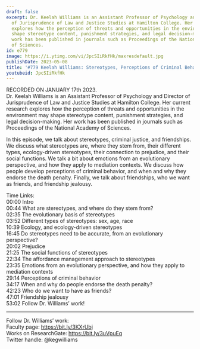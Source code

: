 ```yaml
---
draft: false
excerpt: Dr. Keelah Williams is an Assistant Professor of Psychology and Director
  of Jurisprudence of Law and Justice Studies at Hamilton College. Her current research
  explores how the perception of threats and opportunities in the environment may
  shape stereotype content, punishment strategies, and legal decision-making. Her
  work has been published in journals such as Proceedings of the National Academy
  of Sciences.
id: e779
image: https://i.ytimg.com/vi/JpcSIiRkfHk/maxresdefault.jpg
publishDate: 2023-05-08
title: '#779 Keelah Williams: Stereotypes, Perceptions of Criminal Behavior, and Friendships'
youtubeid: JpcSIiRkfHk
---
```

RECORDED ON JANUARY 17th 2023.  
Dr. Keelah Williams is an Assistant Professor of Psychology and Director of Jurisprudence of Law and Justice Studies at Hamilton College. Her current research explores how the perception of threats and opportunities in the environment may shape stereotype content, punishment strategies, and legal decision-making. Her work has been published in journals such as Proceedings of the National Academy of Sciences.

In this episode, we talk about stereotypes, criminal justice, and friendships. We discuss what stereotypes are, where they stem from, their different types, ecology-driven stereotypes, their connection to prejudice, and their social functions. We talk a bit about emotions from an evolutionary perspective, and how they apply to mediation contexts. We discuss how people develop perceptions of criminal behavior, and when and why they endorse the death penalty. Finally, we talk about friendships, who we want as friends, and friendship jealousy.

Time Links:  
00:00 Intro  
00:44  What are stereotypes, and where do they stem from?  
02:35  The evolutionary basis of stereotypes  
03:52  Different types of stereotypes: sex, age, race  
10:39  Ecology, and ecology-driven stereotypes  
16:45  Do stereotypes need to be accurate, from an evolutionary perspective?  
20:02  Prejudice  
21:25  The social functions of stereotypes  
22:34  The affordance management approach to stereotypes  
23:35  Emotions from an evolutionary perspective, and how they apply to mediation contexts  
29:14  Perceptions of criminal behavior  
34:17  When and why do people endorse the death penalty?  
42:23  Who do we want to have as friends?  
47:01  Friendship jealousy  
53:02  Follow Dr. Williams’ work!

---

Follow Dr. Williams’ work:  
Faculty page: https://bit.ly/3KXrUbj  
Works on ResearchGate: https://bit.ly/3uVpuEq  
Twitter handle: @kegwilliams
